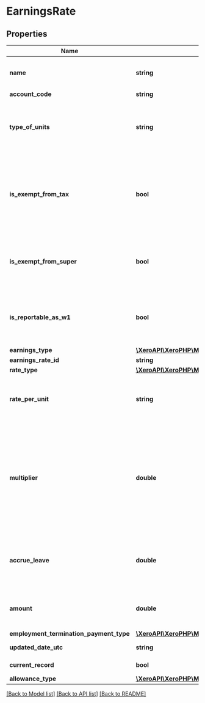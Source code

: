 # EarningsRate

## Properties
Name | Type | Description | Notes
------------ | ------------- | ------------- | -------------
**name** | **string** | Name of the earnings rate (max length &#x3D; 100) | [optional] 
**account_code** | **string** | See Accounts | [optional] 
**type_of_units** | **string** | Type of units used to record earnings (max length &#x3D; 50). Only When RateType is RATEPERUNIT | [optional] 
**is_exempt_from_tax** | **bool** | Most payments are subject to tax, so you should only set this value if you are sure that a payment is exempt from PAYG withholding | [optional] 
**is_exempt_from_super** | **bool** | See the ATO website for details of which payments are exempt from SGC | [optional] 
**is_reportable_as_w1** | **bool** | Boolean to determine if the earnings rate is reportable or exempt from W1 | [optional] 
**earnings_type** | [**\XeroAPI\XeroPHP\Models\PayrollAu\EarningsType**](EarningsType.md) |  | [optional] 
**earnings_rate_id** | **string** | Xero identifier | [optional] 
**rate_type** | [**\XeroAPI\XeroPHP\Models\PayrollAu\RateType**](RateType.md) |  | [optional] 
**rate_per_unit** | **string** | Default rate per unit (optional). Only applicable if RateType is RATEPERUNIT. | [optional] 
**multiplier** | **double** | This is the multiplier used to calculate the rate per unit, based on the employee’s ordinary earnings rate. For example, for time and a half enter 1.5. Only applicable if RateType is MULTIPLE | [optional] 
**accrue_leave** | **double** | Indicates that this earnings rate should accrue leave. Only applicable if RateType is MULTIPLE | [optional] 
**amount** | **double** | Optional Amount for FIXEDAMOUNT RateType EarningsRate | [optional] 
**employment_termination_payment_type** | [**\XeroAPI\XeroPHP\Models\PayrollAu\EmploymentTerminationPaymentType**](EmploymentTerminationPaymentType.md) |  | [optional] 
**updated_date_utc** | **string** | Last modified timestamp | [optional] 
**current_record** | **bool** | Is the current record | [optional] 
**allowance_type** | [**\XeroAPI\XeroPHP\Models\PayrollAu\AllowanceType**](AllowanceType.md) |  | [optional] 

[[Back to Model list]](../README.md#documentation-for-models) [[Back to API list]](../README.md#documentation-for-api-endpoints) [[Back to README]](../README.md)


